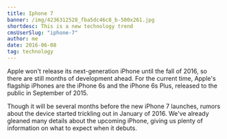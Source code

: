 ```yaml
---
title: Iphone 7
banner: /img/4236312528_fba5dc46c8_b-500x261.jpg
shortdesc: This is a new technology trend
cmsUserSlug: "iphone-7"
author: me
date: 2016-06-08
tag: technology
---
```


Apple won't release its next-generation iPhone until the fall of 2016, so there are still months of development ahead. For the current time, Apple's flagship iPhones are the iPhone 6s and the iPhone 6s Plus, released to the public in September of 2015.

Though it will be several months before the new iPhone 7 launches, rumors about the device started trickling out in January of 2016. We've already gleaned many details about the upcoming iPhone, giving us plenty of information on what to expect when it debuts.